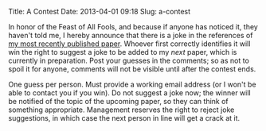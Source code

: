 Title: A Contest
Date: 2013-04-01 09:18
Slug: a-contest

In honor of the Feast of All Fools, and because if anyone has noticed
it, they haven't told me, I hereby announce that there is a joke in
the references of
[my most recently published paper](https://hacks.owlfolio.org/pubs/2012-stegotorus.pdf).
Whoever first correctly identifies it will win the right to suggest a
joke to be added to my *next* paper, which is currently in
preparation.  Post your guesses in the comments; so as not to spoil it
for anyone, comments will not be visible until after the contest ends.

One guess per person.  Must provide a working email address (or I
won't be able to contact you if you win).  Do not suggest a joke now;
the winner will be notified of the topic of the upcoming paper, so
they can think of something appropriate.  Management reserves the
right to reject joke suggestions, in which case the next person in
line will get a crack at it.
